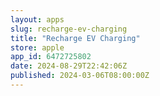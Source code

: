 ```yaml
---
layout: apps
slug: recharge-ev-charging
title: "Recharge EV Charging"
store: apple
app_id: 6472725802
date: 2024-08-29T22:42:06Z
published: 2024-03-06T08:00:00Z
---
```


